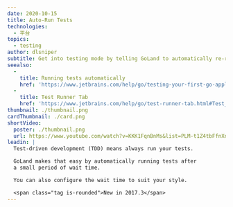 ```yaml
---
date: 2020-10-15
title: Auto-Run Tests
technologies:
  - 平台
topics:
  - testing
author: dlsniper
subtitle: Get into testing mode by telling GoLand to automatically re-run tests as you type.
seealso:
  - 
    title: Running tests automatically
    href: 'https://www.jetbrains.com/help/go/testing-your-first-go-application.html#run-test-automatically'
  - 
    title: Test Runner Tab
    href: 'https://www.jetbrains.com/help/go/test-runner-tab.html#Test_Runner_Tab.xml'
thumbnail: ./thumbnail.png
cardThumbnail: ./card.png
shortVideo:
  poster: ./thumbnail.png
  url: https://www.youtube.com/watch?v=KKK1FqnBnMs&list=PLM-t1Z4tbFfnXnghmtk6WVz10_pivOw25&index=29&t=0s
leadin: |
  Test-driven development (TDD) means always run your tests.

  GoLand makes that easy by automatically running tests after
  a small period of wait time.

  You can also configure the wait time to suit your style.

  <span class="tag is-rounded">New in 2017.3</span>
---
```


